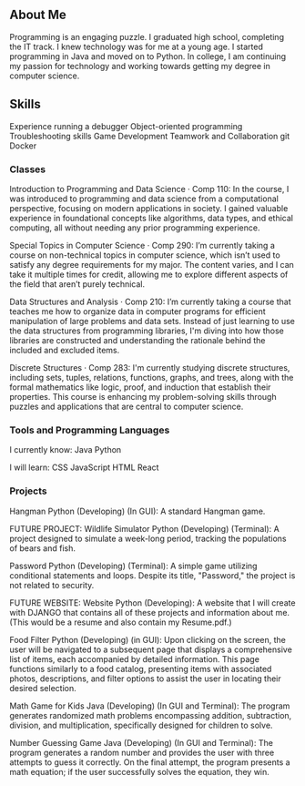 ## About Me
Programming is an engaging puzzle. I graduated high school, completing the IT track. I knew technology was for me at a young age. I started programming in Java and moved on to Python. In college, I am continuing my passion for technology and working towards getting my degree in computer science.

## Skills
Experience running a debugger
Object-oriented programming
Troubleshooting skills
Game Development
Teamwork and Collaboration
git
Docker

### Classes
Introduction to Programming and Data Science · Comp 110: In the course, I was introduced to programming and data science from a computational perspective, focusing on modern applications in society. I gained valuable experience in foundational concepts like algorithms, data types, and ethical computing, all without needing any prior programming experience.

Special Topics in Computer Science · Comp 290: I’m currently taking a course on non-technical topics in computer science, which isn’t used to satisfy any degree requirements for my major. The content varies, and I can take it multiple times for credit, allowing me to explore different aspects of the field that aren’t purely technical.

Data Structures and Analysis · Comp 210: I’m currently taking a course that teaches me how to organize data in computer programs for efficient manipulation of large problems and data sets. Instead of just learning to use the data structures from programming libraries, I'm diving into how those libraries are constructed and understanding the rationale behind the included and excluded items.

Discrete Structures · Comp 283: I'm currently studying discrete structures, including sets, tuples, relations, functions, graphs, and trees, along with the formal mathematics like logic, proof, and induction that establish their properties. This course is enhancing my problem-solving skills through puzzles and applications that are central to computer science.

### Tools and Programming Languages
I currently know:
Java
Python

I will learn:
CSS
JavaScript
HTML
React

### Projects
Hangman
Python
(Developing) (In GUI): A standard Hangman game.

FUTURE PROJECT: Wildlife Simulator
Python
(Developing) (Terminal): A project designed to simulate a week-long period, tracking the populations of bears and fish.

Password
Python
(Developing) (Terminal): A simple game utilizing conditional statements and loops. Despite its title, "Password," the project is not related to security.

FUTURE WEBSITE: Website
Python 
(Developing): A website that I will create with DJANGO that contains all of these projects and information about me. (This would be a resume and also contain my Resume.pdf.)

Food Filter
Python
(Developing) (in GUI): Upon clicking on the screen, the user will be navigated to a subsequent page that displays a comprehensive list of items, each accompanied by detailed information. This page functions similarly to a food catalog, presenting items with associated photos, descriptions, and filter options to assist the user in locating their desired selection.

Math Game for Kids
Java
(Developing) (In GUI and Terminal): The program generates randomized math problems encompassing addition, subtraction, division, and multiplication, specifically designed for children to solve.

Number Guessing Game
Java
(Developing) (In GUI and Terminal): The program generates a random number and provides the user with three attempts to guess it correctly. On the final attempt, the program presents a math equation; if the user successfully solves the equation, they win.
